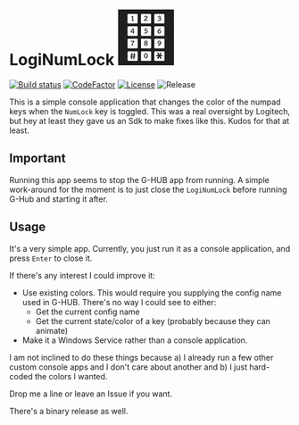 # LogiNumLock ![Logo](res/Logo.jpg)
[![Build status](https://ci.appveyor.com/api/projects/status/github/cschladetsch/LogiNumPad?svg=true)](https://ci.appveyor.com/project/cschladetsch/LogiNumPad)
[![CodeFactor](https://www.codefactor.io/repository/github/cschladetsch/LogiNumPad/badge)](https://www.codefactor.io/repository/github/cschladetsch/LogiNumPad)
[![License](https://img.shields.io/github/license/cschladetsch/LogiNumPad.svg?label=License&maxAge=86400)](./LICENSE.txt)
![Release](https://img.shields.io/github/release/cschladetsch/LogiNumPad.svg?label=Release&maxAge=60)

This is a simple console application that changes the color of the numpad keys when the `NumLock` key is toggled. This was a real oversight by Logitech, but hey at least they gave us an Sdk to make fixes like this. Kudos for that at least.

## Important
Running this app seems to stop the G-HUB app from running. A simple work-around for the moment is to just close the `LogiNumLock` before running G-Hub and starting it after.

## Usage
It's a very simple app. Currently, you just run it as a console application, and press `Enter` to close it.

If there's any interest I could improve it:

* Use existing colors. This would require you supplying the config name used in G-HUB. There's no way I could see to either:
  * Get the current config name
  * Get the current state/color of a key (probably because they can animate)
* Make it a Windows Service rather than a console application.

I am not inclined to do these things because a) I already run a few other custom console apps and I don't care about another and b) I just hard-coded the colors I wanted.

Drop me a line or leave an Issue if you want.

There's a binary release as well.

